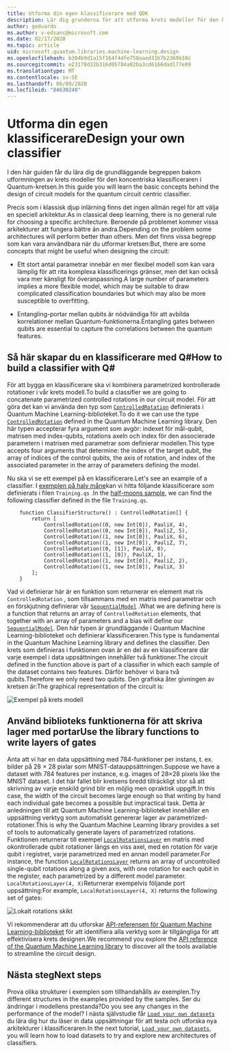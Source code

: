 ```yaml
---
title: Utforma din egen klassificerare med QDK
description: Lär dig grunderna för att utforma krets modeller för den koncentriska klassificeraren i Quantum-kretsen.
author: geduardo
ms.author: v-edsanc@microsoft.com
ms.date: 02/17/2020
ms.topic: article
uid: microsoft.quantum.libraries.machine-learning.design
ms.openlocfilehash: b304b9d1a15f164f4dfe758aaed31b7b2369b18c
ms.sourcegitcommit: e23178d32b316d05784a02ba3cd6166dad177e89
ms.translationtype: MT
ms.contentlocale: sv-SE
ms.lasthandoff: 06/09/2020
ms.locfileid: "84630248"
---
```

# <a name="design-your-own-classifier"></a><span data-ttu-id="00d49-103">Utforma din egen klassificerare</span><span class="sxs-lookup"><span data-stu-id="00d49-103">Design your own classifier</span></span>

<span data-ttu-id="00d49-104">I den här guiden får du lära dig de grundläggande begreppen bakom utformningen av krets modeller för den koncentriska klassificeraren i Quantum-kretsen.</span><span class="sxs-lookup"><span data-stu-id="00d49-104">In this guide you will learn the basic concepts behind the design of circuit models for the quantum circuit centric classifier.</span></span>

<span data-ttu-id="00d49-105">Precis som i klassisk djup inlärning finns det ingen allmän regel för att välja en speciell arkitektur.</span><span class="sxs-lookup"><span data-stu-id="00d49-105">As in classical deep learning, there is no general rule for choosing a specific architecture.</span></span> <span data-ttu-id="00d49-106">Beroende på problemet kommer vissa arkitekturer att fungera bättre än andra.</span><span class="sxs-lookup"><span data-stu-id="00d49-106">Depending on the problem some architectures will perform better than others.</span></span> <span data-ttu-id="00d49-107">Men det finns vissa begrepp som kan vara användbara när du utformar kretsen:</span><span class="sxs-lookup"><span data-stu-id="00d49-107">But, there are some concepts that might be useful when designing the circuit:</span></span>

- <span data-ttu-id="00d49-108">Ett stort antal parametrar innebär en mer flexibel modell som kan vara lämplig för att rita komplexa klassificerings gränser, men det kan också vara mer känsligt för överanpassning.</span><span class="sxs-lookup"><span data-stu-id="00d49-108">A large number of parameters implies a more flexible model, which may be suitable to draw complicated classification boundaries but which may also be more susceptible to overfitting.</span></span>

- <span data-ttu-id="00d49-109">Entangling-portar mellan qubits är nödvändiga för att avbilda korrelationer mellan Quantum-funktionerna.</span><span class="sxs-lookup"><span data-stu-id="00d49-109">Entangling gates between qubits are essential to capture the correlations between the quantum features.</span></span>

## <a name="how-to-build-a-classifier-with-q"></a><span data-ttu-id="00d49-110">Så här skapar du en klassificerare med Q\#</span><span class="sxs-lookup"><span data-stu-id="00d49-110">How to build a classifier with Q\#</span></span>

<span data-ttu-id="00d49-111">För att bygga en klassificerare ska vi kombinera parametrized kontrollerade rotationer i vår krets modell.</span><span class="sxs-lookup"><span data-stu-id="00d49-111">To build a classifier we are going to concatenate parametrized controlled rotations in our circuit model.</span></span> <span data-ttu-id="00d49-112">För att göra det kan vi använda den typ som [`ControlledRotation`](xref:microsoft.quantum.machinelearning.controlledrotation) definierats i Quantum Machine Learning-biblioteket.</span><span class="sxs-lookup"><span data-stu-id="00d49-112">To do it we can use the type [`ControlledRotation`](xref:microsoft.quantum.machinelearning.controlledrotation) defined in the Quantum Machine Learning library.</span></span> <span data-ttu-id="00d49-113">Den här typen accepterar fyra argument som avgör: indexet för mål-qubit, matrisen med index-qubits, rotations axeln och index för den associerade parametern i matrisen med parametrar som definierar modellen.</span><span class="sxs-lookup"><span data-stu-id="00d49-113">This type accepts four arguments that determine: the index of the target qubit, the array of indices of the control qubits, the axis of rotation, and index of the associated parameter in the array of parameters defining the model.</span></span>

<span data-ttu-id="00d49-114">Nu ska vi se ett exempel på en klassificerare.</span><span class="sxs-lookup"><span data-stu-id="00d49-114">Let's see an example of a classifier.</span></span> <span data-ttu-id="00d49-115">I [exemplen på halv måne](https://github.com/microsoft/Quantum/tree/master/samples/machine-learning/half-moons)kan vi hitta följande klassificerare som definierats i filen `Training.qs` .</span><span class="sxs-lookup"><span data-stu-id="00d49-115">In the [half-moons sample](https://github.com/microsoft/Quantum/tree/master/samples/machine-learning/half-moons), we can find the following classifier defined in the file `Training.qs`.</span></span>

```qsharp
    function ClassifierStructure() : ControlledRotation[] {
        return [
            ControlledRotation((0, new Int[0]), PauliX, 4),
            ControlledRotation((0, new Int[0]), PauliZ, 5),
            ControlledRotation((1, new Int[0]), PauliX, 6),
            ControlledRotation((1, new Int[0]), PauliZ, 7),
            ControlledRotation((0, [1]), PauliX, 0),
            ControlledRotation((1, [0]), PauliX, 1),
            ControlledRotation((1, new Int[0]), PauliZ, 2),
            ControlledRotation((1, new Int[0]), PauliX, 3)
        ];
    }
 ```

<span data-ttu-id="00d49-116">Vad vi definierar här är en funktion som returnerar en element mat ris `ControlledRotation` , som tillsammans med en matris med parametrar och en förskjutning definierar vår [`SequentialModel`](xref:microsoft.quantum.machinelearning.sequentialmodel) .</span><span class="sxs-lookup"><span data-stu-id="00d49-116">What we are defining here is a function that returns an array of `ControlledRotation` elements, that together with an array of parameters and a bias will define our [`SequentialModel`](xref:microsoft.quantum.machinelearning.sequentialmodel).</span></span> <span data-ttu-id="00d49-117">Den här typen är grundläggande i Quantum Machine Learning-biblioteket och definierar klassificeraren.</span><span class="sxs-lookup"><span data-stu-id="00d49-117">This type is fundamental in the Quantum Machine Learning library and defines the classifier.</span></span> <span data-ttu-id="00d49-118">Den krets som definieras i funktionen ovan är en del av en klassificerare där varje exempel i data uppsättningen innehåller två funktioner.</span><span class="sxs-lookup"><span data-stu-id="00d49-118">The circuit defined in the function above is part of a classifier in which each sample of the dataset contains two features.</span></span> <span data-ttu-id="00d49-119">Därför behöver vi bara två qubits.</span><span class="sxs-lookup"><span data-stu-id="00d49-119">Therefore we only need two qubits.</span></span> <span data-ttu-id="00d49-120">Den grafiska åter givningen av kretsen är:</span><span class="sxs-lookup"><span data-stu-id="00d49-120">The graphical representation of the circuit is:</span></span>

 ![Exempel på krets modell](~/media/circuit_model_1.PNG)

## <a name="use-the-library-functions-to-write-layers-of-gates"></a><span data-ttu-id="00d49-122">Använd biblioteks funktionerna för att skriva lager med portar</span><span class="sxs-lookup"><span data-stu-id="00d49-122">Use the library functions to write layers of gates</span></span>

<span data-ttu-id="00d49-123">Anta att vi har en data uppsättning med 784-funktioner per instans, t. ex. bilder på 28 × 28 pixlar som MNIST-datauppsättningen.</span><span class="sxs-lookup"><span data-stu-id="00d49-123">Suppose we have a dataset with 784 features per instance, e.g. images of 28×28 pixels like the MNIST dataset.</span></span> <span data-ttu-id="00d49-124">I det här fallet blir kretsens bredd tillräckligt stor så att skrivning av varje enskild grind blir en möjlig men opraktisk uppgift.</span><span class="sxs-lookup"><span data-stu-id="00d49-124">In this case, the width of the circuit becomes large enough so that writing by hand each individual gate becomes a possible but impractical task.</span></span> <span data-ttu-id="00d49-125">Detta är anledningen till att Quantum Machine Learning-biblioteket innehåller en uppsättning verktyg som automatiskt genererar lager av parametrized-rotationer.</span><span class="sxs-lookup"><span data-stu-id="00d49-125">This is why the Quantum Machine Learning library provides a set of tools to automatically generate layers of parametrized rotations.</span></span> <span data-ttu-id="00d49-126">Funktionen returnerar till exempel [`LocalRotationsLayer`](xref:microsoft.quantum.machinelearning.localrotationslayer) en matris med okontrollerade qubit rotationer längs en viss axel, med en rotation för varje qubit i registret, varje parametrized med en annan modell parameter.</span><span class="sxs-lookup"><span data-stu-id="00d49-126">For instance, the function [`LocalRotationsLayer`](xref:microsoft.quantum.machinelearning.localrotationslayer) returns an array of uncontrolled single-qubit rotations along a given axis, with one rotation for each qubit in the register, each parametrized by a different model parameter.</span></span> <span data-ttu-id="00d49-127">`LocalRotationsLayer(4, X)`Returnerar exempelvis följande port uppsättning:</span><span class="sxs-lookup"><span data-stu-id="00d49-127">For example, `LocalRotationsLayer(4, X)` returns the following set of gates:</span></span>

 ![Lokalt rotations skikt](~/media/local_rotations_layer.PNG)

<span data-ttu-id="00d49-129">Vi rekommenderar att du utforskar [API-referensen för Quantum Machine Learning-biblioteket](xref:microsoft.quantum.machinelearning) för att identifiera alla verktyg som är tillgängliga för att effektivisera krets designen.</span><span class="sxs-lookup"><span data-stu-id="00d49-129">We recommend you explore the [API reference of the Quantum Machine Learning library](xref:microsoft.quantum.machinelearning) to discover all the tools available to streamline the circuit design.</span></span>

## <a name="next-steps"></a><span data-ttu-id="00d49-130">Nästa steg</span><span class="sxs-lookup"><span data-stu-id="00d49-130">Next steps</span></span>

 <span data-ttu-id="00d49-131">Prova olika strukturer i exemplen som tillhandahålls av exemplen.</span><span class="sxs-lookup"><span data-stu-id="00d49-131">Try different structures in the examples provided by the samples.</span></span> <span data-ttu-id="00d49-132">Ser du ändringar i modellens prestanda?</span><span class="sxs-lookup"><span data-stu-id="00d49-132">Do you see any changes in the performance of the model?</span></span> <span data-ttu-id="00d49-133">I nästa självstudie får [`Load your own datasets`](xref:microsoft.quantum.libraries.machine-learning.load) du lära dig hur du läser in data uppsättningar för att testa och utforska nya arkitekturer i klassificeraren.</span><span class="sxs-lookup"><span data-stu-id="00d49-133">In the next tutorial, [`Load your own datasets`](xref:microsoft.quantum.libraries.machine-learning.load), you will learn how to load datasets to try and explore new architectures of classifiers.</span></span>
